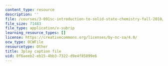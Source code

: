 ```yaml
---
content_type: resource
description: ''
file: /courses/3-091sc-introduction-to-solid-state-chemistry-fall-2010/0f6aeeb2eb154bb37322d9e4f85099e6_VL0pw-yVgjM.srt
file_size: 71483
file_type: application/x-subrip
learning_resource_types: []
license: https://creativecommons.org/licenses/by-nc-sa/4.0/
ocw_type: OCWFile
resourcetype: Other
title: 3play caption file
uid: 0f6aeeb2-eb15-4bb3-7322-d9e4f85099e6
---
```

